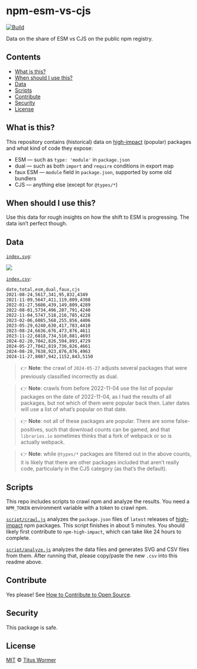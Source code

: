 # npm-esm-vs-cjs

[![Build][build-badge]][build]

Data on the share of ESM vs CJS on the public npm registry.

## Contents

* [What is this?](#what-is-this)
* [When should I use this?](#when-should-i-use-this)
* [Data](#data)
* [Scripts](#scripts)
* [Contribute](#contribute)
* [Security](#security)
* [License](#license)

## What is this?

This repository contains (historical) data on [high-impact][] (popular) packages
and what kind of code they expose:

* ESM — such as `type: 'module'` in `package.json`
* dual — such as both `import` and `require` conditions in export map
* faux ESM — `module` field in `package.json`,
  supported by some old bundlers
* CJS — anything else (except for `@types/*`)

## When should I use this?

Use this data for rough insights on how the shift to ESM is progressing.
The data isn’t perfect though.

## Data

[`index.svg`][svg]:

![][svg]

[`index.csv`][csv]:

```csv
date,total,esm,dual,faux,cjs
2021-08-24,5617,341,95,832,4349
2021-11-09,5647,411,119,809,4308
2022-01-27,5686,439,149,809,4289
2022-08-01,5734,496,207,791,4240
2022-11-04,5747,518,216,785,4228
2023-02-06,6085,568,255,856,4406
2023-05-29,6240,630,417,783,4410
2023-08-24,6636,676,473,876,4611
2023-11-22,6818,734,510,881,4693
2024-02-20,7042,826,594,893,4729
2024-05-27,7042,819,736,826,4661
2024-08-28,7638,923,876,876,4963
2024-11-27,8087,942,1152,843,5150
```

> 👉 **Note**:
> the crawl of `2024-05-27` adjusts several packages that were
> previously classified incorrectly as dual.

> 👉 **Note**:
> crawls from before 2022-11-04 use the list of popular packages
> on the date of 2022-11-04,
> as I had the results of all packages,
> but not which of them were popular back then.
> Later dates will use a list of what’s popular on that date.

> 👉 **Note**:
> not all of these packages are popular.
> There are some false-positives,
> such that download counts can be gamed,
> and that `libraries.io` sometimes thinks that a fork of webpack or so is
> actually webpack.

> 👉 **Note**:
> while `@types/*` packages are filtered out in the above counts,
> it is likely that there are other packages included that aren’t really code,
> particularly in the CJS category (as that’s the default).

## Scripts

This repo includes scripts to crawl npm and analyze the results.
You need a `NPM_TOKEN` environment variable with a token to crawl npm.

[`script/crawl.js`][crawl] analyzes the `package.json` files of `latest`
releases of [high-impact][] npm packages.
This script finishes in about 5 minutes.
You should likely first contribute to `npm-high-impact`,
which can take like 24 hours to complete.

[`script/analyze.js`][analyze] analyzes the data files and generates SVG and
CSV files from them.
After running that,
please copy/paste the new `.csv` into this readme above.

## Contribute

Yes please!
See [How to Contribute to Open Source][contribute].

## Security

This package is safe.

## License

[MIT][license] © [Titus Wormer][author]

<!-- Definitions -->

[build-badge]: https://github.com/wooorm/npm-esm-vs-cjs/workflows/main/badge.svg

[build]: https://github.com/wooorm/npm-esm-vs-cjs/actions

[contribute]: https://opensource.guide/how-to-contribute/

[license]: license

[author]: https://wooorm.com

[high-impact]: https://github.com/wooorm/npm-high-impact

[crawl]: script/crawl.js

[analyze]: script/analyze.js

[svg]: index.svg

[csv]: index.csv
